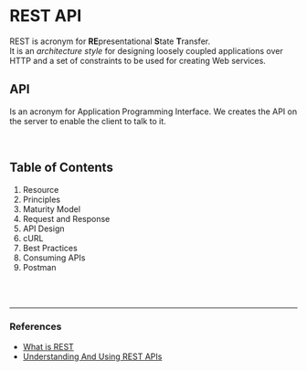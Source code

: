 # REST API

REST is acronym for **RE**presentational **S**tate **T**ransfer.<br>
It is an *architecture style* for designing loosely coupled applications over HTTP and a set of constraints to be used for creating Web services.

## API
Is an acronym for Application Programming Interface. We creates the API on the server to enable the client to talk to it.


<br>

## Table of Contents

1. Resource
2. Principles
3. Maturity Model
4. Request and Response
5. API Design
6. cURL
7. Best Practices
8. Consuming APIs
9. Postman


<br>
<br>

---
### References
* [What is REST](https://restfulapi.net/)
* [Understanding And Using REST APIs](https://www.smashingmagazine.com/2018/01/understanding-using-rest-api/)